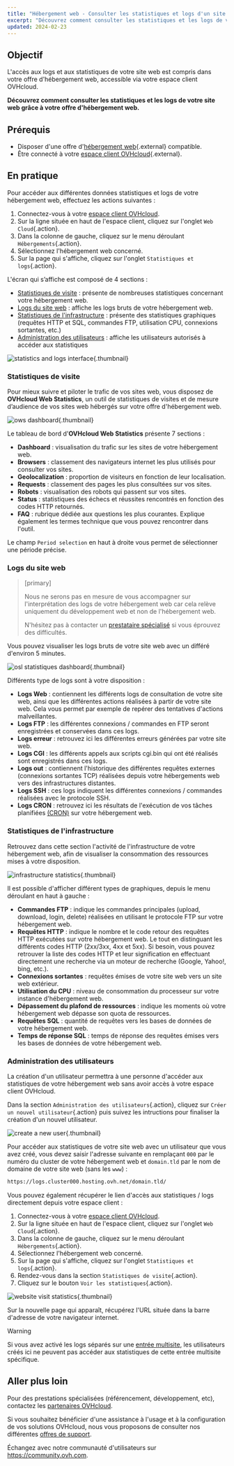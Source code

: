 ```yaml
---
title: "Hébergement web - Consulter les statistiques et logs d'un site web"
excerpt: "Découvrez comment consulter les statistiques et les logs de votre site web grâce à votre offre d'hébergement web"
updated: 2024-02-23
---
```


## Objectif

L'accès aux logs et aux statistiques de votre site web est compris dans votre offre d'hébergement web, accessible via votre espace client OVHcloud.

**Découvrez comment consulter les statistiques et les logs de votre site web grâce à votre offre d'hébergement web.**

## Prérequis

- Disposer d'une offre d'[hébergement web](https://www.ovhcloud.com/fr/web-hosting/){.external} compatible.
- Être connecté à votre [espace client OVHcloud](https://www.ovh.com/auth/?action=gotomanager&from=https://www.ovh.com/fr/&ovhSubsidiary=fr){.external}.

## En pratique

Pour accéder aux différentes données statistiques et logs de votre hébergement web, effectuez les actions suivantes : 

1. Connectez-vous à votre [espace client OVHcloud](https://www.ovh.com/auth/?action=gotomanager&from=https://www.ovh.com/fr/&ovhSubsidiary=fr).
2. Sur la ligne située en haut de l'espace client, cliquez sur l'onglet `Web Cloud`{.action}.
3. Dans la colonne de gauche, cliquez sur le menu déroulant `Hébergements`{.action}.
4. Sélectionnez l'hébergement web concerné.
5. Sur la page qui s'affiche, cliquez sur l'onglet `Statistiques et logs`{.action}.

L'écran qui s’affiche est composé de 4 sections :

- [Statistiques de visite](#website-stats) : présente de nombreuses statistiques concernant votre hébergement web.
- [Logs du site web](#website-logs) : affiche les logs bruts de votre hébergement web.
- [Statistiques de l'infrastructure](#infra-stats) : présente des statistiques graphiques (requêtes HTTP et SQL, commandes FTP, utilisation CPU, connexions sortantes, etc.)
- [Administration des utilisateurs](#admin-user) : affiche les utilisateurs autorisés à accéder aux statistiques

![statistics and logs interface](images/tab.png){.thumbnail}

### Statistiques de visite <a name="website-stats"></a>

Pour mieux suivre et piloter le trafic de vos sites web, vous disposez de **OVHcloud Web Statistics**, un outil de statistiques de visites et de mesure d’audience de vos sites web hébergés sur votre offre d'hébergement web.

![ows dashboard](images/ows-presentation.gif){.thumbnail}

Le tableau de bord d'**OVHcloud Web Statistics** présente 7 sections :

- **Dashboard** : visualisation du trafic sur les sites de votre hébergement web.
- **Browsers** : classement des navigateurs internet les plus utilisés pour consulter vos sites.
- **Geolocalization** : proportion de visiteurs en fonction de leur localisation.
- **Requests** : classement des pages les plus consultées sur vos sites.
- **Robots** : visualisation des robots qui passent sur vos sites.
- **Status** : statistiques des échecs et réussites rencontrés en fonction des codes HTTP retournés.
- **FAQ** : rubrique dédiée aux questions les plus courantes. Explique également les termes technique que vous pouvez rencontrer dans l'outil.

Le champ `Period selection` en haut à droite vous permet de sélectionner une période précise.

### Logs du site web <a name="website-logs"></a>

> [primary]
>
> Nous ne serons pas en mesure de vous accompagner sur l'interprétation des logs de votre hébergement web car cela relève uniquement du développement web et non de l'hébergement web.
>
> N'hésitez pas à contacter un [prestataire spécialisé](https://partner.ovhcloud.com/fr/directory/) si vous éprouvez des difficultés.
>

Vous pouvez visualiser les logs bruts de votre site web avec un différé d'environ 5 minutes.

![osl statistiques dashboard](images/osl-statistics-board.png){.thumbnail}

Différents type de logs sont à votre disposition :

- **Logs Web** : contiennent les différents logs de consultation de votre site web, ainsi que les différentes actions réalisées à partir de votre site web. Cela vous permet par exemple de repérer des tentatives d'actions malveillantes.
- **Logs FTP** : les différentes connexions / commandes en FTP seront enregistrées et conservées dans ces logs.
- **Logs erreur** : retrouvez ici les différentes erreurs générées par votre site web.
- **Logs CGI** : les différents appels aux scripts cgi.bin qui ont été réalisés sont enregistrés dans ces logs.
- **Logs out** : contiennent l'historique des différentes requêtes externes (connexions sortantes TCP) réalisées depuis votre hébergements web vers des infrastructures distantes.
- **Logs SSH** : ces logs indiquent les différentes connexions / commandes réalisées avec le protocole SSH.
- **Logs CRON** : retrouvez ici les résultats de l'exécution de vos tâches planifiées [(CRON)](/pages/web_cloud/web_hosting/cron_tasks) sur votre hébergement web.

### Statistiques de l'infrastructure <a name="infra-stats"></a>

Retrouvez dans cette section l'activité de l'infrastructure de votre hébergement web, afin de visualiser la consommation des ressources mises à votre disposition.

![infrastructure statistics](images/infrastructure-statistics-graph.png){.thumbnail}

Il est possible d'afficher différent types de graphiques, depuis le menu déroulant en haut à gauche :

- **Commandes FTP** : indique les commandes principales (upload, download, login, delete) réalisées en utilisant le protocole FTP sur votre hébergement web.
- **Requêtes HTTP** : indique le nombre et le code retour des requêtes HTTP exécutées sur votre hébergement web. Le tout en distinguant les différents codes HTTP (2xx/3xx, 4xx et 5xx). Si besoin, vous pouvez retrouver la liste des codes HTTP et leur signification en effectuant directement une recherche via un moteur de recherche (Google, Yahoo!, bing, etc.).
- **Connexions sortantes** : requêtes émises de votre site web vers un site web extérieur.
- **Utilisation du CPU** : niveau de consommation du processeur sur votre instance d'hébergement web.
- **Dépassement du plafond de ressources** : indique les moments où votre hébergement web dépasse son quota de ressources.
- **Requêtes SQL** : quantité de requêtes vers les bases de données de votre hébergement web.
- **Temps de réponse SQL** : temps de réponse des requêtes émises vers les bases de données de votre hébergement web.

### Administration des utilisateurs <a name="admin-user"></a>

La création d'un utilisateur permettra à une personne d'accéder aux statistiques de votre hébergement web sans avoir accès à votre espace client OVHcloud.

Dans la section `Administration des utilisateurs`{.action}, cliquez sur `Créer un nouvel utilisateur`{.action} puis suivez les intructions pour finaliser la création d'un nouvel utilisateur.

![create a new user](images/create-a-new-user.png){.thumbnail}

Pour accéder aux statistiques de votre site web avec un utilisateur que vous avez créé, vous devez saisir l'adresse suivante en remplaçant `000` par le numéro du cluster de votre hébergement web et `domain.tld` par le nom de domaine de votre site web (sans les `www`) :

```bash
https://logs.cluster000.hosting.ovh.net/domain.tld/
```

Vous pouvez également récupérer le lien d'accès aux statistiques / logs directement depuis votre espace client :

1. Connectez-vous à votre [espace client OVHcloud](https://www.ovh.com/auth/?action=gotomanager&from=https://www.ovh.com/fr/&ovhSubsidiary=fr).
2. Sur la ligne située en haut de l'espace client, cliquez sur l'onglet `Web Cloud`{.action}.
3. Dans la colonne de gauche, cliquez sur le menu déroulant `Hébergements`{.action}.
4. Sélectionnez l'hébergement web concerné.
5. Sur la page qui s'affiche, cliquez sur l'onglet `Statistiques et logs`{.action}.
6. Rendez-vous dans la section `Statistiques de visite`{.action}.
7. Cliquez sur le bouton `Voir les statistiques`{.action}.

![website visit statistics](images/view-statistics.png){.thumbnail}

Sur la nouvelle page qui apparaît, récupérez l'URL située dans la barre d'adresse de votre navigateur internet.

> [!warning]
>
> Si vous avez activé les logs séparés sur une [entrée multisite](/pages/web_cloud/web_hosting/multisites_configure_multisite), les utilisateurs créés ici ne peuvent pas accéder aux statistiques de cette entrée multisite spécifique.
>

## Aller plus loin

Pour des prestations spécialisées (référencement, développement, etc), contactez les [partenaires OVHcloud](https://partner.ovhcloud.com/fr/directory/).

Si vous souhaitez bénéficier d'une assistance à l'usage et à la configuration de vos solutions OVHcloud, nous vous proposons de consulter nos différentes [offres de support](https://www.ovhcloud.com/fr/support-levels/).

Échangez avec notre communauté d'utilisateurs sur <https://community.ovh.com>.